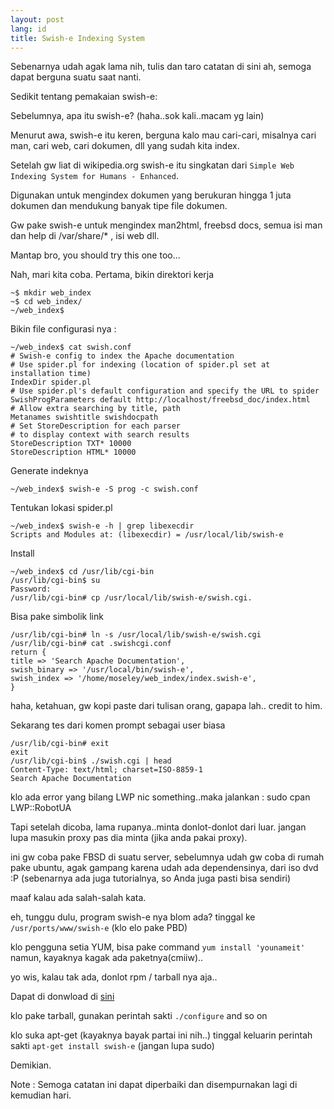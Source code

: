 ```yaml
---
layout: post
lang: id
title: Swish-e Indexing System
---
```


Sebenarnya udah agak lama nih, tulis dan taro catatan di sini ah, semoga dapat berguna suatu saat nanti.

<!-- more -->

Sedikit tentang pemakaian swish-e:

Sebelumnya, apa itu swish-e? (haha..sok kali..macam yg lain)

Menurut awa, swish-e itu keren, berguna kalo mau cari-cari, misalnya cari man, cari web, cari dokumen, dll yang sudah kita index.

Setelah gw liat di wikipedia.org swish-e itu singkatan dari `Simple Web Indexing System for Humans - Enhanced`. 

Digunakan untuk mengindex dokumen yang berukuran hingga 1 juta dokumen dan mendukung banyak tipe file dokumen.

Gw pake swish-e untuk mengindex man2html, freebsd docs, semua isi man dan help di /var/share/* , isi web dll.

Mantap bro, you should try this one too...

Nah, mari kita coba.
Pertama, bikin direktori kerja

    ~$ mkdir web_index
    ~$ cd web_index/
    ~/web_index$

Bikin file configurasi nya :

    ~/web_index$ cat swish.conf
    # Swish-e config to index the Apache documentation
    # Use spider.pl for indexing (location of spider.pl set at installation time)
    IndexDir spider.pl
    # Use spider.pl's default configuration and specify the URL to spider
    SwishProgParameters default http://localhost/freebsd_doc/index.html
    # Allow extra searching by title, path
    Metanames swishtitle swishdocpath
    # Set StoreDescription for each parser
    # to display context with search results
    StoreDescription TXT* 10000
    StoreDescription HTML* 10000

Generate indeknya

    ~/web_index$ swish-e -S prog -c swish.conf

Tentukan lokasi spider.pl

    ~/web_index$ swish-e -h | grep libexecdir
    Scripts and Modules at: (libexecdir) = /usr/local/lib/swish-e

Install

    ~/web_index$ cd /usr/lib/cgi-bin
    /usr/lib/cgi-bin$ su
    Password:
    /usr/lib/cgi-bin# cp /usr/local/lib/swish-e/swish.cgi.

Bisa pake simbolik link

<pre><code>/usr/lib/cgi-bin# ln -s /usr/local/lib/swish-e/swish.cgi
/usr/lib/cgi-bin# cat .swishcgi.conf
return {
title => 'Search Apache Documentation',
swish_binary => '/usr/local/bin/swish-e',
swish_index => '/home/moseley/web_index/index.swish-e',
}</code></pre>

haha, ketahuan, gw kopi paste dari tulisan orang, gapapa lah.. credit to him.

Sekarang tes dari komen prompt sebagai user biasa

    /usr/lib/cgi-bin# exit
    exit
    /usr/lib/cgi-bin$ ./swish.cgi | head
    Content-Type: text/html; charset=ISO-8859-1
    Search Apache Documentation


klo ada error yang bilang LWP nic something..maka jalankan :
sudo cpan LWP::RobotUA

Tapi setelah dicoba, lama rupanya..minta donlot-donlot dari luar. jangan lupa masukin proxy pas dia minta (jika anda pakai proxy).

ini gw coba pake FBSD di suatu server, sebelumnya udah gw coba di rumah pake ubuntu, agak gampang karena udah ada dependensinya, dari iso dvd :P (sebenarnya ada juga tutorialnya, so Anda juga pasti bisa sendiri)

maaf kalau ada salah-salah kata.

eh, tunggu dulu, program swish-e nya blom ada?
tinggal ke `/usr/ports/www/swish-e` (klo elo pake PBD)

klo pengguna setia YUM, bisa pake command `yum install 'younameit'`
namun, kayaknya kagak ada paketnya(cmiiw)..

yo wis, kalau tak ada, donlot rpm / tarball nya aja..

Dapat di donwload di [sini](http://swish-e.org/download/index.html)

klo pake tarball, gunakan perintah sakti `./configure` and so on

klo suka apt-get (kayaknya bayak partai ini nih..) tinggal keluarin perintah sakti `apt-get install swish-e` (jangan lupa sudo)

Demikian. 

Note : Semoga catatan ini dapat diperbaiki dan disempurnakan lagi di kemudian hari.
